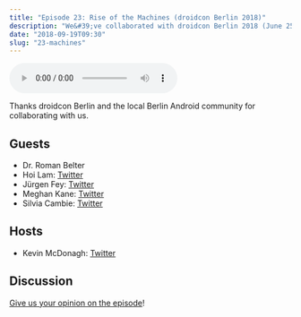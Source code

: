 ```yaml
---
title: "Episode 23: Rise of the Machines (droidcon Berlin 2018)"
description: "We&#39;ve collaborated with droidcon Berlin 2018 (June 25) where Hannes was speaking about MVI, and they&#39;ve recorded panel discussions for us and allowed us to publish them with our commentary."
date: "2018-09-19T09:30"
slug: "23-machines"
---
```

<audio controls preload="metadata">
  <source src="https://artemzin.com/static/thecontext/episodes/The.Context.episode.23.mp3" type="audio/mpeg">
</audio>

Thanks droidcon Berlin and the local Berlin Android community for collaborating with us.

## Guests

* Dr. Roman Belter
* Hoi Lam: [Twitter](https://twitter.com/hoitab)
* Jürgen Fey: [Twitter](https://twitter.com/androidian60)
* Meghan Kane: [Twitter](https://twitter.com/meghafon)
* Silvia Cambie: [Twitter](https://twitter.com/silviacambie)

## Hosts

* Kevin McDonagh: [Twitter](https://twitter.com/kevinmcdonagh)

## Discussion

[Give us your opinion on the episode](https://github.com/artem-zinnatullin/TheContext-Podcast/issues/103)!
